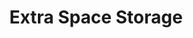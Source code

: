---
title: "Extra Space Storage"
url: /chicago/extra-space-storage-west-harrison-street-2/
shop: storage rental
---
